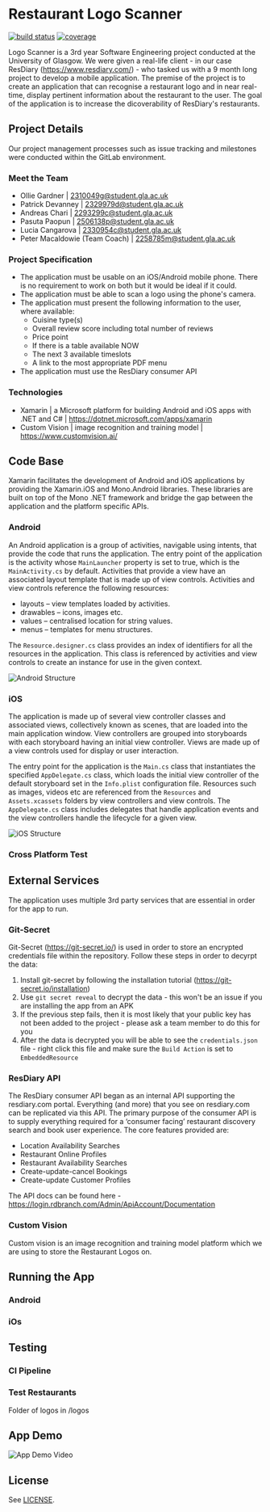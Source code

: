 # Restaurant Logo Scanner 
[![build status](https://stgit.dcs.gla.ac.uk/tp3-2019-se06/se06-main/badges/master/pipeline.svg)](https://stgit.dcs.gla.ac.uk/tp3-2019-se06/se06-main/commits/master)
[![coverage](https://stgit.dcs.gla.ac.uk/tp3-2019-se06/se06-main/badges/master/coverage.svg)](https://stgit.dcs.gla.ac.uk/tp3-2019-se06/se06-main/commits/master)

Logo Scanner is a 3rd year Software Engineering project conducted at the University of Glasgow. We were given a real-life client - in our case ResDiary (https://www.resdiary.com/) - who tasked us with a 9 month long project to develop a mobile application. The premise of the project is to create an application that can recognise a restaurant logo and in near real-time, display pertinent information about the restaurant to the user. The goal of the application is to increase the dicoverability of ResDiary's restaurants.

## Project Details
Our project management processes such as issue tracking and milestones were conducted within the GitLab environment.

### Meet the Team
* Ollie Gardner | 2310049g@student.gla.ac.uk  
* Patrick Devanney | 2329979d@student.gla.ac.uk  
* Andreas Chari | 2293299c@student.gla.ac.uk  
* Pasuta Paopun | 2506138p@student.gla.ac.uk  
* Lucia Cangarova | 2330954c@student.gla.ac.uk  
* Peter Macaldowie (Team Coach) | 2258785m@student.gla.ac.uk  

### Project Specification
* The application must be usable on an iOS/Android mobile phone. There is no requirement to work on both but it would be ideal if it could.
* The application must be able to scan a logo using the phone's camera. 
* The application must present the following information to the user, where available:
    * Cuisine type(s)
    * Overall review score including total number of reviews
    * Price point
    * If there is a table available NOW
    * The next 3 available timeslots
    * A link to the most appropriate PDF menu
* The application must use the ResDiary consumer API

### Technologies
* Xamarin | a Microsoft platform for building Android and iOS apps with .NET and C# | https://dotnet.microsoft.com/apps/xamarin
* Custom Vision | image recognition and training model | https://www.customvision.ai/

## Code Base
Xamarin facilitates the development of Android and iOS applications by providing the Xamarin.iOS and Mono.Android libraries. These libraries are built on top of the Mono .NET framework and bridge the gap between the application and the platform specific APIs.

### Android
An Android application is a group of activities, navigable using intents, that provide the code that runs the application. The entry point of the application is the activity whose `MainLauncher` property is set to true, which is the `MainActivity.cs` by default. Activities that provide a view have an associated layout template that is made up of view controls. Activities and view controls reference the following resources:
* layouts – view templates loaded by activities.
* drawables – icons, images etc.
* values – centralised location for string values.
* menus – templates for menu structures.

The `Resource.designer.cs` class provides an index of identifiers for all the resources in the application. This class is referenced by activities and view controls to create an instance for use in the given context.

![Android Structure](https://capgemini.github.io/images/2018-08-03-designing-mobile-cross-platform-applications-with-xamarin/NativeAndroidArchitecture.png)

### iOS
The application is made up of several view controller classes and associated views, collectively known as scenes, that are loaded into the main application window. View controllers are grouped into storyboards with each storyboard having an initial view controller. Views are made up of a view controls used for display or user interaction.

The entry point for the application is the `Main.cs` class that instantiates the specified `AppDelegate.cs` class, which loads the initial view controller of the default storyboard set in the `Info.plist` configuration file. Resources such as images, videos etc are referenced from the `Resources` and `Assets.xcassets` folders by view controllers and view controls. The `AppDelegate.cs` class includes delegates that handle application events and the view controllers handle the lifecycle for a given view.

![iOS Structure](https://capgemini.github.io/images/2018-08-03-designing-mobile-cross-platform-applications-with-xamarin/NativeIOSArchitecture.png)

### Cross Platform Test

## External Services
The application uses multiple 3rd party services that are essential in order for the app to run.

### Git-Secret
Git-Secret (https://git-secret.io/) is used in order to store an encrypted credentials file within the repository. Follow these steps in order to decyrpt the data:
1. Install git-secret by following the installation tutorial (https://git-secret.io/installation)
2. Use `git secret reveal` to decrypt the data - this won't be an issue if you are installing the app from an APK
3. If the previous step fails, then it is most likely that your public key has not been added to the project - please ask a team member to do this for you
4. After the data is decrypted you will be able to see the `credentials.json` file - right click this file and make sure the `Build Action` is set to `EmbeddedResource`

### ResDiary API
The ResDiary consumer API began as an internal API supporting the resdiary.com portal. Everything (and more) that you see on resdiary.com can be replicated via this API. The primary purpose of the consumer API is to supply everything required for a ‘consumer facing’ restaurant discovery search and book user experience. The core features provided are:
* Location Availability Searches
* Restaurant Online Profiles
* Restaurant Availability Searches
* Create-update-cancel Bookings
* Create-update Customer Profiles

The API docs can be found here - https://login.rdbranch.com/Admin/ApiAccount/Documentation

### Custom Vision
Custom vision is an image recognition and training model platform which we are using to store the Restaurant Logos on.

## Running the App
### Android

### iOs

## Testing
### CI Pipeline

### Test Restaurants
Folder of logos in /logos

## App Demo
![App Demo Video](https://www.youtube.com/?gl=GB&hl=en-GB)

## License
See [LICENSE](LICENSE).
